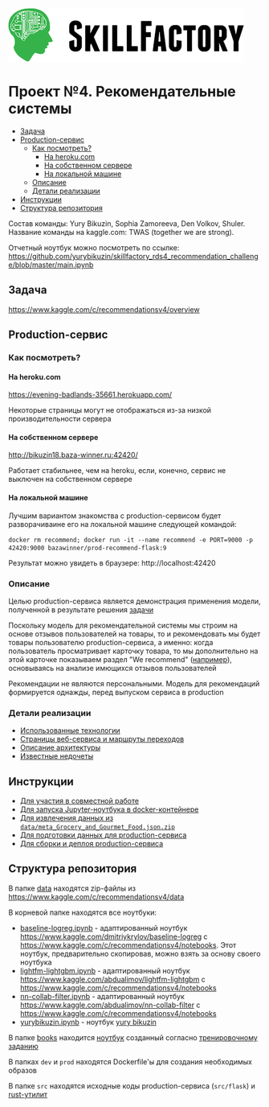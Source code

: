 ![Title PNG "Skill Factory"](/assets/skillfactory_logo.png)
# Проект №4. Рекомендательные системы

<!-- vim-markdown-toc Redcarpet -->

* [Задача](#задача)
* [Production-сервис](#production-сервис)
    * [Как посмотреть?](#как-посмотреть)
        * [На heroku.com](#на-heroku-com)
        * [На собственном сервере](#на-собственном-сервере)
        * [На локальной машине](#на-локальной-машине)
    * [Описание](#описание)
    * [Детали реализации](#детали-реализации)
* [Инструкции](#инструкции)
* [Структура репозитория](#структура-репозитория)

<!-- vim-markdown-toc -->
Состав команды: Yury Bikuzin, Sophia Zamoreeva, Den Volkov, Shuler. Название команды на kaggle.com: TWAS (together we are strong).

Отчетный ноутбук можно посмотреть по ссылке: https://github.com/yurybikuzin/skillfactory_rds4_recommendation_challenge/blob/master/main.ipynb

## Задача

https://www.kaggle.com/c/recommendationsv4/overview


## Production-сервис

### Как посмотреть?

#### На heroku.com

https://evening-badlands-35661.herokuapp.com/

Некоторые страницы могут не отображаться из-за низкой производительности сервера

#### На собственном сервере

http://bikuzin18.baza-winner.ru:42420/ 

Работает стабильнее, чем на heroku, если, конечно, сервис не выключен на собственном сервере

#### На локальной машине

Лучшим вариантом знакомства с production-сервисом будет разворачиваине его на локальной машине следующей командой:

```
docker rm recommend; docker run -it --name recommend -e PORT=9000 -p 42420:9000 bazawinner/prod-recommend-flask:9
```

Результат можно увидеть в браузере: http://localhost:42420

### Описание

Целью production-сервиса является демонстрация применения модели, полученной в результате решения [задачи](https://www.kaggle.com/c/recommendationsv4/overview)

Поскольку модель для рекомендательной системы мы строим на основе отзывов пользователей на товары, то и рекомендовать мы будет товары пользователю production-сервиса, а именно: когда пользователь просматривает карточку товара, то мы дополнительно на этой карточке показываем раздел "We recommend" ([например](https://evening-badlands-35661.herokuapp.com/item/20)), основываясь на анализе имющихся отзывов пользователей

Рекомендации не являются персональными. Модель для рекомендаций формируется однажды, перед выпуском сервиса в production

### Детали реализации

- [Использованные технологии](production-stack.md)
- [Страницы веб-сервиса и маршруты переходов](production-site-map.md)
- [Описание архитектуры](production-architechture.md)
- [Известные недочеты](known-issues.md)

## Инструкции

- [Для участия в совместной работе](collaboraion.md)
- [Для запуска Jupyter-ноутбука в docker-контейнере](jupyter-in-docker.md)
- [Для извлечения данных из `data/meta_Grocery_and_Gourmet_Food.json.zip`](src/rust/json-to-csv.md)
- [Для подготовки данных для production-сервиса](src/rust/data-for-production.md)
- [Для сборки и деплоя production-сервиса](go-to-production.md)

## Структура репозитория

В папке [data](data) находятся zip-файлы из https://www.kaggle.com/c/recommendationsv4/data

В корневой папке находятся все ноутбуки:

- [baseline-logreg.ipynb](baseline-logreg.ipynb) - адаптированный ноутбук https://www.kaggle.com/dmitriykrylov/baseline-logreg с https://www.kaggle.com/c/recommendationsv4/notebooks. Этот ноутбук, предварительно скопировав, можно взять за основу своего ноутбука
- [lightfm-lightgbm.ipynb](lightfm-lightgbm.ipynb) - адаптированный ноутбук https://www.kaggle.com/abdualimov/lightfm-lightgbm с https://www.kaggle.com/c/recommendationsv4/notebooks
- [nn-collab-filter.ipynb](nn-collab-filter.ipynb) - адаптированный ноутбук https://www.kaggle.com/abdualimov/nn-collab-filter с https://www.kaggle.com/c/recommendationsv4/notebooks
- [yurybikuzin.ipynb](yurybikuzin.ipynb) - ноутбук [yury bikuzin](https://sfdatasciencecourse.slack.com/team/U016P0Y3CP7)

В папке [books](books) находится [ноутбук](books/u6-p4-books.ipynb) созданный согласно [тренировочному заданию](https://lms.skillfactory.ru/courses/course-v1:Skillfactory+DST-8+13NOV2019/courseware/e3fc9ede1c074eb5819ad1932307daa9/0b9aff51b88044b5af4f860441df0cae/6?activate_block_id=block-v1%3ASkillfactory%2BDST-8%2B13NOV2019%2Btype%40vertical%2Bblock%40d49f77c3903f46ee92322ecb6d7c7ac8)

В папках `dev` и `prod` находятся Dockerfile'ы для создания необходимых образов

В папке `src` находятся исходные коды production-сервиса (`src/flask`) и [rust-утилит](src/rust/README.md)
